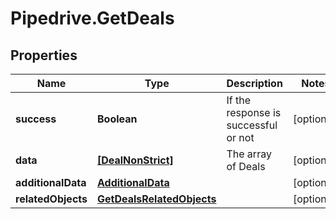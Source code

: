 # Pipedrive.GetDeals

## Properties

Name | Type | Description | Notes
------------ | ------------- | ------------- | -------------
**success** | **Boolean** | If the response is successful or not | [optional] 
**data** | [**[DealNonStrict]**](DealNonStrict.md) | The array of Deals | [optional] 
**additionalData** | [**AdditionalData**](AdditionalData.md) |  | [optional] 
**relatedObjects** | [**GetDealsRelatedObjects**](GetDealsRelatedObjects.md) |  | [optional] 


